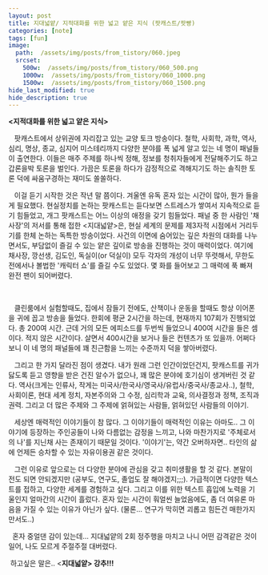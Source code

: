 ```yaml
---
layout: post
title: 지대넓얕/ 지적대화를 위한 넓고 얕은 지식 (팟캐스트/팟빵)
categories: [note]
tags: [fun]
image:
  path:  /assets/img/posts/from_tistory/060.jpeg
  srcset:
    500w:  /assets/img/posts/from_tistory/060_500.png
    1000w:  /assets/img/posts/from_tistory/060_1000.png
    1500w:  /assets/img/posts/from_tistory/060_1500.png
hide_last_modified: true
hide_description: true
---
```



  


**<지적대화를 위한 넓고 얕은 지식\>**

  


   팟캐스트에서 상위권에 자리잡고 있는 교양 토크 방송이다. 철학, 사회학, 과학, 역사, 심리, 명상, 종교, 심지어 미스테리까지 다양한 분야를 폭 넓게 알고 있는 네 명이 패널들이 출연한다. 이들은 매주 주제를 하나씩 정해, 정보를 청취자들에게 전달해주기도 하고 갑론을박 토론을 벌인다. 가끔은 토론을 하다가 감정적으로 격해지기도 하는 솔직한 토론 덕에 싸움구경하는 재미도 쏠쏠하다.

  


   이걸 듣기 시작한 것은 작년 말 쯤이다. 겨울엔 유독 혼자 있는 시간이 많아, 뭔가 들을게 필요했다. 현실정치를 논하는 팟캐스트는 듣다보면 스트레스가 쌓여서 지속적으로 듣기 힘들었고, 개그 팟캐스트는 어느 이상의 애정을 갖기 힘들었다. 패널 중 한 사람인 '채사장'의 저서를 통해 접한 <지대넓얕\>은, 현실 세계의 문제를 제3자적 시점에서 거리두기를 한체 논하는 독특한 방송이었다. 사건의 이면에 숨어있는 깊은 차원의 대화를 나누면서도, 부담없이 즐길 수 있는 얕은 깊이로 방송을 진행하는 것이 매력이었다. 여기에 채사장, 깡선생, 김도인, 독실이(or 덕실이) 모두 각자의 개성이 너무 뚜렷해서, 무한도전에서나 볼법한 '캐릭터 쇼'를 즐길 수도 있었다. 몇 화를 들어보고 그 매력에 푹 빠져 완전 팬이 되어버렸다.

  

   클린룸에서 실험할때도, 집에서 잠들기 전에도, 산책이나 운동을 할때도 항상 이어폰을 귀에 꼽고 방송을 들었다. 한회에 평균 2시간을 하는데, 현재까지 107회가 진행되었다. 총 200여 시간. 근데 거의 모든 에피소드를 두번씩 들었으니 400여 시간을 들은 셈이다. 적지 않은 시간이다. 살면서 400시간을 보거나 들은 컨텐츠가 또 있을까. 어쩌다보니 이 네 명의 패널들에 꽤 친근함을 느끼는 수준까지 덕을 쌓아버렸다.

  


   그리고 한 가지 달라진 점이 생겼다. 내가 원래 그런 인간이었던건지, 팟캐스트를 귀가 닳도록 듣고 영향을 받은 건진 알수가 없으나, 꽤 많은 분야에 호기심이 생겨버린 것 같다. 역사(크게는 인류사, 작게는 미국사/한국사/영국사/유럽사/중국사/종교사..), 철학, 사회이론, 현대 세계 정치, 자본주의와 그 수정, 심리학과 교육, 의사결정과 정책, 조직과 권력. 그리고 더 많은 주제와 그 주제에 얽혀있는 사람들, 얽혀있던 사람들의 이야기.

  


   세상엔 매력적인 이야기들이 참 많다. 그 이야기들이 매력적인 이유는 아마도.. 그 이야기에 등장하는 주인공들이 나와 다름없는 감정을 느끼고, 나와 마찬가지로 '주체로서의 나'를 지닌채 사는 존재이기 때문일 것이다. '이야기'는, 약간 오버하자면.. 타인의 삶에 언제든 승차할 수 있는 자유이용권 같은 것이다.

  


   그런 이유로 앞으로는 더 다양한 분야에 관심을 갖고 취미생활을 할 것 같다. 본말이 전도 되면 안되겠지만 (공부도, 연구도, 졸업도 잘 해야겠지;;;). 가급적이면 다양한 텍스트를 접하고, 다양한 세계를 경험하고 싶다. 그리고 이를 위한 텍스트 흡입에 노력을 기울인지 얼마간의 시간이 흘렀다. 혼자 있는 시간이 훠얼씬 늘었음에도, 좀 더 여유론 마음을 가질 수 있는 이유가 아닌가 싶다. (물론... 연구가 막히면 괴롭고 힘든건 매한가지만서도..)

  


  혼자 중얼댄 감이 있는데... 지대넓얕의 2회 정주행을 마치고 나니 어떤 감격같은 것이 일어, 나도 모르게 주절주절 대버렸다.

  


 하고싶은 말은.. <**지대넓얕\> 강추!!!**

  
  


